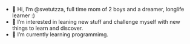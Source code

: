 - 👋 Hi, I’m @svetutzza, full time mom of 2 boys and a dreamer, longlife learner :)
- 👀 I’m interested in leaning new stuff and challenge myself with new things to learn and discover.
- 🌱 I’m currently learning programmimg.

<!---
svetutzza/svetutzza is a ✨ special ✨ repository because its `README.md` (this file) appears on your GitHub profile.
You can click the Preview link to take a look at your changes.
--->
